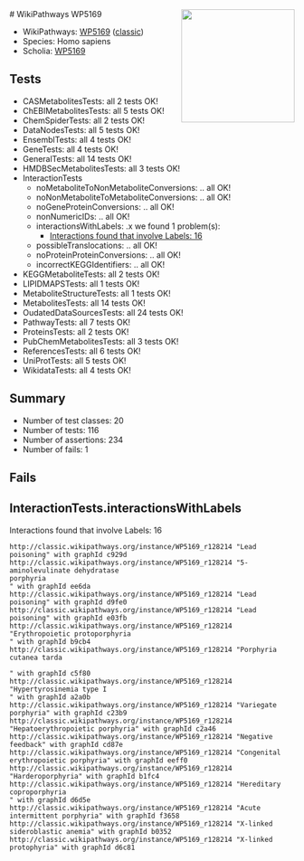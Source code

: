 <img style="float: right; width: 200px" src="https://upload.wikimedia.org/wikipedia/commons/thumb/8/83/Wplogo_with_text_500.png/640px-Wplogo_with_text_500.png" />
# WikiPathways WP5169

* WikiPathways: [WP5169](https://wikipathways.org/pathways/WP5169) ([classic](https://classic.wikipathways.org/instance/WP5169))
* Species: Homo sapiens
* Scholia: [WP5169](https://scholia.toolforge.org/wikipathways/WP5169)
## Tests
* CASMetabolitesTests: all 2 tests OK!
* ChEBIMetabolitesTests: all 5 tests OK!
* ChemSpiderTests: all 2 tests OK!
* DataNodesTests: all 5 tests OK!
* EnsemblTests: all 4 tests OK!
* GeneTests: all 4 tests OK!
* GeneralTests: all 14 tests OK!
* HMDBSecMetabolitesTests: all 3 tests OK!
* InteractionTests
    * noMetaboliteToNonMetaboliteConversions: .. all OK!
    * noNonMetaboliteToMetaboliteConversions: .. all OK!
    * noGeneProteinConversions: .. all OK!
    * nonNumericIDs: .. all OK!
    * interactionsWithLabels: .x we found 1 problem(s):
        * [Interactions found that involve Labels: 16](#fe97a8be)
    * possibleTranslocations: .. all OK!
    * noProteinProteinConversions: .. all OK!
    * incorrectKEGGIdentifiers: .. all OK!
* KEGGMetaboliteTests: all 2 tests OK!
* LIPIDMAPSTests: all 1 tests OK!
* MetaboliteStructureTests: all 1 tests OK!
* MetabolitesTests: all 14 tests OK!
* OudatedDataSourcesTests: all 24 tests OK!
* PathwayTests: all 7 tests OK!
* ProteinsTests: all 2 tests OK!
* PubChemMetabolitesTests: all 3 tests OK!
* ReferencesTests: all 6 tests OK!
* UniProtTests: all 5 tests OK!
* WikidataTests: all 4 tests OK!


## Summary

* Number of test classes: 20
* Number of tests: 116
* Number of assertions: 234
* Number of fails: 1

## Fails

<a name="fe97a8be" />

## InteractionTests.interactionsWithLabels

Interactions found that involve Labels: 16
```
http://classic.wikipathways.org/instance/WP5169_r128214 "Lead poisoning" with graphId c929d
http://classic.wikipathways.org/instance/WP5169_r128214 "5-aminolevulinate dehydratase 
porphyria
" with graphId ee6da
http://classic.wikipathways.org/instance/WP5169_r128214 "Lead poisoning" with graphId d9fe0
http://classic.wikipathways.org/instance/WP5169_r128214 "Lead poisoning" with graphId e03fb
http://classic.wikipathways.org/instance/WP5169_r128214 "Erythropoietic protoporphyria
" with graphId b9cb4
http://classic.wikipathways.org/instance/WP5169_r128214 "Porphyria cutanea tarda

" with graphId c5f80
http://classic.wikipathways.org/instance/WP5169_r128214 "Hypertyrosinemia type I
" with graphId a2a0b
http://classic.wikipathways.org/instance/WP5169_r128214 "Variegate porphyria" with graphId c23b9
http://classic.wikipathways.org/instance/WP5169_r128214 "Hepatoerythropoietic porphyria" with graphId c2a46
http://classic.wikipathways.org/instance/WP5169_r128214 "Negative feedback" with graphId cd87e
http://classic.wikipathways.org/instance/WP5169_r128214 "Congenital erythropoietic porphyria" with graphId eeff0
http://classic.wikipathways.org/instance/WP5169_r128214 "Harderoporphyria" with graphId b1fc4
http://classic.wikipathways.org/instance/WP5169_r128214 "Hereditary coproporphyria
" with graphId d6d5e
http://classic.wikipathways.org/instance/WP5169_r128214 "Acute intermittent porphyria" with graphId f3658
http://classic.wikipathways.org/instance/WP5169_r128214 "X-linked sideroblastic anemia" with graphId b0352
http://classic.wikipathways.org/instance/WP5169_r128214 "X-linked protophyria" with graphId d6c81
```

